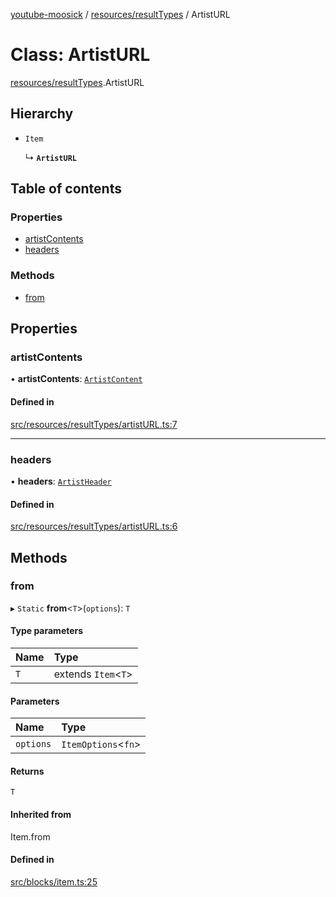 [youtube-moosick](../README.md) / [resources/resultTypes](../modules/resources_resultTypes.md) / ArtistURL

# Class: ArtistURL

[resources/resultTypes](../modules/resources_resultTypes.md).ArtistURL

## Hierarchy

- `Item`

  ↳ **`ArtistURL`**

## Table of contents

### Properties

- [artistContents](resources_resultTypes.ArtistURL.md#artistcontents)
- [headers](resources_resultTypes.ArtistURL.md#headers)

### Methods

- [from](resources_resultTypes.ArtistURL.md#from)

## Properties

### artistContents

• **artistContents**: [`ArtistContent`](resources_resultTypes.ArtistContent.md)

#### Defined in

[src/resources/resultTypes/artistURL.ts:7](https://github.com/EvasiveXkiller/youtube-moosick/blob/a28b557/src/resources/resultTypes/artistURL.ts#L7)

___

### headers

• **headers**: [`ArtistHeader`](resources_resultTypes.ArtistHeader.md)

#### Defined in

[src/resources/resultTypes/artistURL.ts:6](https://github.com/EvasiveXkiller/youtube-moosick/blob/a28b557/src/resources/resultTypes/artistURL.ts#L6)

## Methods

### from

▸ `Static` **from**<`T`\>(`options`): `T`

#### Type parameters

| Name | Type |
| :------ | :------ |
| `T` | extends `Item`<`T`\> |

#### Parameters

| Name | Type |
| :------ | :------ |
| `options` | `ItemOptions`<`fn`\> |

#### Returns

`T`

#### Inherited from

Item.from

#### Defined in

[src/blocks/item.ts:25](https://github.com/EvasiveXkiller/youtube-moosick/blob/a28b557/src/blocks/item.ts#L25)

